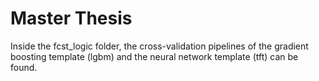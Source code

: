 # Master Thesis

Inside the fcst_logic folder, the cross-validation pipelines of the gradient boosting template (lgbm) and the neural network template (tft) can be found.
